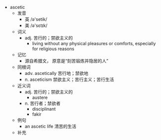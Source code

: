 - ascetic
  - 发音
    - 英 /ə'setik/
    - 美 /ə'sɛtɪk/
  - 词义
    - adj. 苦行的；禁欲主义的
      - living without any physical pleasures or comforts, especially for religious reasons
  - 记忆
    - 源自希腊文， 原意是“刻苦锻炼并隐居的人”
  - 同根词
    - adv. ascetically 苦行地；禁欲地
    - n. asceticism 禁欲主义；苦行主义；苦行生活
  - 近义词
    - adj. 苦行的；禁欲主义的
      - austere
    - n. 苦行者；禁欲者
      - disciplinant
      - fakir
  - 例句
    - an ascetic life 清苦的生活
  - 补充